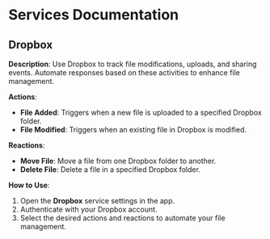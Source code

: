# Services Documentation

## Dropbox

**Description**: Use Dropbox to track file modifications, uploads, and sharing events. Automate responses based on these activities to enhance file management.

**Actions**:
- **File Added**: Triggers when a new file is uploaded to a specified Dropbox folder.
- **File Modified**: Triggers when an existing file in Dropbox is modified.

**Reactions**:
- **Move File**: Move a file from one Dropbox folder to another.
- **Delete File**: Delete a file in a specified Dropbox folder.

**How to Use**:
1. Open the **Dropbox** service settings in the app.
2. Authenticate with your Dropbox account.
3. Select the desired actions and reactions to automate your file management.
